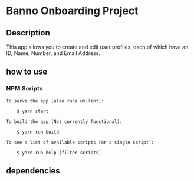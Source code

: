 # Banno Onboarding Project

## Description
This app allows you to create and edit user profiles, each of which have an ID, Name, Number, and Email Address.

## how to use

### NPM Scripts
    To serve the app (also runs ux-lint):

        $ yarn start 

    To build the app (Not currently functional):

        $ yarn run build

    To see a list of available scripts [or a single script]: 
    
        $ yarn run help [filter scripts]

## dependencies
